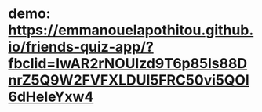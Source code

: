
# demo: https://emmanouelapothitou.github.io/friends-quiz-app/?fbclid=IwAR2rNOUlzd9T6p85ls88DnrZ5Q9W2FVFXLDUI5FRC50vi5QOl6dHeleYxw4
